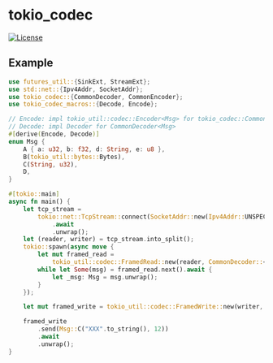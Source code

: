 # tokio_codec

[![License](https://img.shields.io/badge/license-MIT-blue.svg)](https://github.com/ycysdf/tokio_codec#LICENSE)

[//]: # ([![Crates.io]&#40;https://img.shields.io/crates/v/tokio_codec.svg&#41;]&#40;https://crates.io/crates/tokio_codec&#41;)
[//]: # ([![Docs]&#40;https://docs.rs/tokio_codec/badge.svg&#41;]&#40;https://docs.rs/tokio_codec&#41;)

## Example

```rust
use futures_util::{SinkExt, StreamExt};
use std::net::{Ipv4Addr, SocketAddr};
use tokio_codec::{CommonDecoder, CommonEncoder};
use tokio_codec_macros::{Decode, Encode};

// Encode: impl tokio_util::codec::Encoder<Msg> for tokio_codec::CommonEncoder
// Decode: impl Decoder for CommonDecoder<Msg>
#[derive(Encode, Decode)]
enum Msg {
    A { a: u32, b: f32, d: String, e: u8 },
    B(tokio_util::bytes::Bytes),
    C(String, u32),
    D,
}

#[tokio::main]
async fn main() {
    let tcp_stream =
        tokio::net::TcpStream::connect(SocketAddr::new(Ipv4Addr::UNSPECIFIED.into(), 0))
            .await
            .unwrap();
    let (reader, writer) = tcp_stream.into_split();
    tokio::spawn(async move {
        let mut framed_read =
            tokio_util::codec::FramedRead::new(reader, CommonDecoder::<Msg>::default());
        while let Some(msg) = framed_read.next().await {
            let _msg: Msg = msg.unwrap();
        }
    });

    let mut framed_write = tokio_util::codec::FramedWrite::new(writer, CommonEncoder::default());

    framed_write
        .send(Msg::C("XXX".to_string(), 12))
        .await
        .unwrap();
}
```